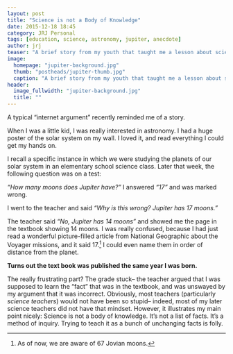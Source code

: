 ```yaml
---
layout: post
title: "Science is not a Body of Knowledge"
date: 2015-12-18 18:45
category: JRJ Personal
tags: [education, science, astronomy, jupiter, anecdote]
author: jrj
teaser: "A brief story from my youth that taught me a lesson about science..."
image:
  homepage: "jupiter-background.jpg"
  thumb: "postheads/jupiter-thumb.jpg"
  caption: "A brief story from my youth that taught me a lesson about science..."
header:
  image_fullwidth: "jupiter-background.jpg"
  title: ""
---
```

A typical “internet argument” recently reminded me of a story.

When I was a little kid, I was really interested in astronomy. I had a huge poster of the solar system on my wall. I loved it, and read everything I could get my hands on.

I recall a specific instance in which we were studying the planets of our solar system in an elementary school science class. Later that week, the following question was on a test:

*“How many moons does Jupiter have?”* I answered *“17”* and was marked wrong. 

I went to the teacher and said *“Why is this wrong? Jupiter has 17 moons.”* 

The teacher said *“No, Jupiter has 14 moons”* and showed me the page in the textbook showing 14 moons. I was really confused, because I had just read a wonderful picture-filled article from National Geographic about the Voyager missions, and it said 17.[^1] I could even name them in order of distance from the planet.

**Turns out the text book was published the same year I was born.**

The really frustrating part? The grade stuck– the teacher argued that I was supposed to learn the “fact” that was in the textbook, and was unswayed by my argument that it was incorrect. Obviously, most teachers (particularly *science teachers*) would not have been so stupid– indeed, most of my later science teachers did not have that mindset. However, it illustrates my main point nicely: Science is not a body of knowledge. It’s not a list of facts. It’s a method of inquiry. Trying to teach it as a bunch of unchanging facts is folly.

[^1]: As of now, we are aware of 67 Jovian moons.